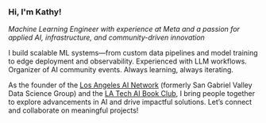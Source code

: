### Hi, I'm Kathy!  
_Machine Learning Engineer with experience at Meta and a passion for applied AI, infrastructure, and community-driven innovation_

I build scalable ML systems—from custom data pipelines and model training to edge deployment and observability. Experienced with LLM workflows. Organizer of AI community events. Always learning, always iterating.

As the founder of the [Los Angeles AI Network](https://www.meetup.com/los-angeles-ai-network/) (formerly San Gabriel Valley Data Science Group) and the [LA Tech AI Book Club](https://www.meetup.com/la-tech-meetups/), I bring people together to explore advancements in AI and drive impactful solutions. Let’s connect and collaborate on meaningful projects!
